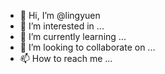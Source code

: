 - 👋 Hi, I’m @lingyuen
- 👀 I’m interested in ...
- 🌱 I’m currently learning ...
- 💞️ I’m looking to collaborate on ...
- 📫 How to reach me ...

<!---
lingyuen/lingyuen is a ✨ special ✨ repository because its `README.md` (this file) appears on your GitHub profile.
You can click the Preview link to take a look at your changes.
--->

